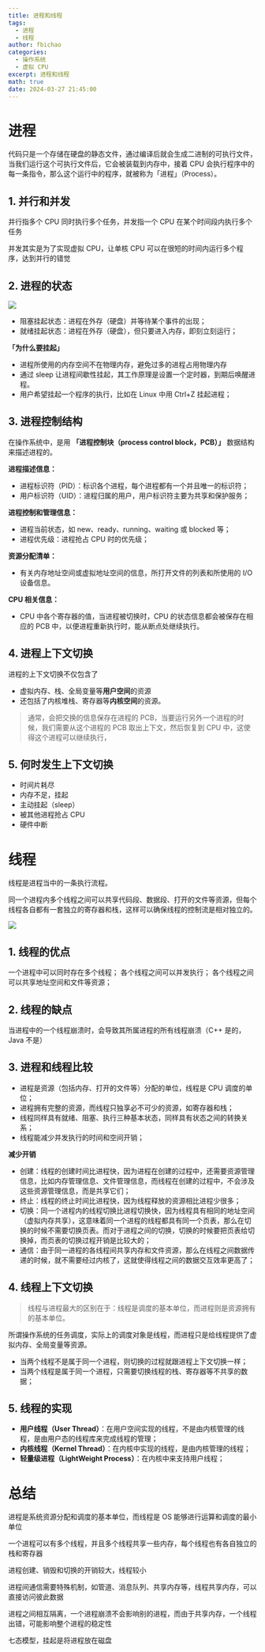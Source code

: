 ```yaml
---
title: 进程和线程
tags:
  - 进程
  - 线程
author: fbichao
categories: 
  - 操作系统
  - 虚拟 CPU
excerpt: 进程和线程
math: true
date: 2024-03-27 21:45:00
---
```

# 进程

代码只是一个存储在硬盘的静态文件，通过编译后就会生成二进制的可执行文件，当我们运行这个可执行文件后，它会被装载到内存中，接着 CPU 会执行程序中的每一条指令，那么这个运行中的程序，就被称为「进程」（Process）。

## 1. 并行和并发

并行指多个 CPU 同时执行多个任务，并发指一个 CPU 在某个时间段内执行多个任务

并发其实是为了实现虚拟 CPU，让单核 CPU 可以在很短的时间内运行多个程序，达到并行的错觉

## 2. 进程的状态

![](https://file.fbichao.top/2024/03/da66c6449d6211a27f8c6f7becbbe70e.png)

- 阻塞挂起状态：进程在外存（硬盘）并等待某个事件的出现；
- 就绪挂起状态：进程在外存（硬盘），但只要进入内存，即刻立刻运行；

**「为什么要挂起」**

- 进程所使用的内存空间不在物理内存，避免过多的进程占用物理内存
- 通过 sleep 让进程间歇性挂起，其工作原理是设置一个定时器，到期后唤醒进程。
- 用户希望挂起一个程序的执行，比如在 Linux 中用 Ctrl+Z 挂起进程；

## 3. 进程控制结构

在操作系统中，是用 **「进程控制块（process control block，PCB）」** 数据结构来描述进程的。

**进程描述信息：**

* 进程标识符（PID）：标识各个进程，每个进程都有一个并且唯一的标识符；
* 用户标识符（UID）：进程归属的用户，用户标识符主要为共享和保护服务；

**进程控制和管理信息：**

* 进程当前状态，如 new、ready、running、waiting 或 blocked 等；
* 进程优先级：进程抢占 CPU 时的优先级；

**资源分配清单：**

* 有关内存地址空间或虚拟地址空间的信息，所打开文件的列表和所使用的 I/O 设备信息。

**CPU 相关信息：**

* CPU 中各个寄存器的值，当进程被切换时，CPU 的状态信息都会被保存在相应的 PCB 中，以便进程重新执行时，能从断点处继续执行。

## 4. 进程上下文切换

进程的上下文切换不仅包含了

- 虚拟内存、栈、全局变量等**用户空间**的资源
- 还包括了内核堆栈、寄存器等**内核空间**的资源。

> 通常，会把交换的信息保存在进程的 PCB，当要运行另外一个进程的时候，我们需要从这个进程的 PCB 取出上下文，然后恢复到 CPU 中，这使得这个进程可以继续执行，

## 5. 何时发生上下文切换

- 时间片耗尽
- 内存不足，挂起
- 主动挂起（sleep）
- 被其他进程抢占 CPU
- 硬件中断

# 线程

线程是进程当中的一条执行流程。

同一个进程内多个线程之间可以共享代码段、数据段、打开的文件等资源，但每个线程各自都有一套独立的寄存器和栈，这样可以确保线程的控制流是相对独立的。

![](https://file.fbichao.top/2024/03/60385a887526f8b35b3043bc0a1c2afc.png)

## 1. 线程的优点

一个进程中可以同时存在多个线程；
各个线程之间可以并发执行；
各个线程之间可以共享地址空间和文件等资源；

## 2. 线程的缺点

当进程中的一个线程崩溃时，会导致其所属进程的所有线程崩溃（C++ 是的，Java 不是）

## 3. 进程和线程比较

- 进程是资源（包括内存、打开的文件等）分配的单位，线程是 CPU 调度的单位；
- 进程拥有完整的资源，而线程只独享必不可少的资源，如寄存器和栈；
- 线程同样具有就绪、阻塞、执行三种基本状态，同样具有状态之间的转换关系；
- 线程能减少并发执行的时间和空间开销；

**减少开销**

- 创建：线程的创建时间比进程快，因为进程在创建的过程中，还需要资源管理信息，比如内存管理信息、文件管理信息，而线程在创建的过程中，不会涉及这些资源管理信息，而是共享它们；
- 终止：线程的终止时间比进程快，因为线程释放的资源相比进程少很多；
- 切换：同一个进程内的线程切换比进程切换快，因为线程具有相同的地址空间（虚拟内存共享），这意味着同一个进程的线程都具有同一个页表，那么在切换的时候不需要切换页表。而对于进程之间的切换，切换的时候要把页表给切换掉，而页表的切换过程开销是比较大的；
- 通信：由于同一进程的各线程间共享内存和文件资源，那么在线程之间数据传递的时候，就不需要经过内核了，这就使得线程之间的数据交互效率更高了；

## 4. 线程上下文切换

> 线程与进程最大的区别在于：线程是调度的基本单位，而进程则是资源拥有的基本单位。

所谓操作系统的任务调度，实际上的调度对象是线程，而进程只是给线程提供了虚拟内存、全局变量等资源。

- 当两个线程不是属于同一个进程，则切换的过程就跟进程上下文切换一样；
- 当两个线程是属于同一个进程，只需要切换线程的栈、寄存器等不共享的数据；

## 5. 线程的实现

- **用户线程（User Thread）**：在用户空间实现的线程，不是由内核管理的线程，是由用户态的线程库来完成线程的管理；
- **内核线程（Kernel Thread）**：在内核中实现的线程，是由内核管理的线程；
- **轻量级进程（LightWeight Process）**：在内核中来支持用户线程；

# 总结

进程是系统资源分配和调度的基本单位，而线程是 OS 能够进行运算和调度的最小单位

一个进程可以有多个线程，并且多个线程共享一些内存，每个线程也有各自独立的栈和寄存器

进程创建、销毁和切换的开销较大，线程较小

进程间通信需要特殊机制，如管道、消息队列、共享内存等，线程共享内存，可以直接访问彼此数据

进程之间相互隔离，一个进程崩溃不会影响别的进程，而由于共享内存，一个线程出错，可能影响整个进程的稳定性


七态模型，挂起是将进程放在磁盘
